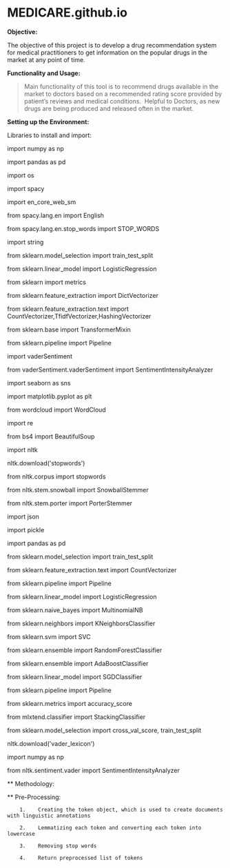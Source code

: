 # MEDICARE.github.io

**Objective:**


The objective of this project is to develop a drug recommendation system for medical practitioners to get information on the popular drugs in the market at any point of time.

**Functionality and Usage:**

> Main functionality of this tool is to recommend drugs available in the market to doctors based on a recommended rating score provided by   patient’s reviews and medical conditions. 
> Helpful to Doctors, as new drugs are being produced and released often in the market.

**Setting up the Environment:**

Libraries to install and import:

  import numpy as np
  
  import pandas as pd
  
  import os
  
  import spacy
  
  import en_core_web_sm
  
  from spacy.lang.en import English
  
  from spacy.lang.en.stop_words import STOP_WORDS
  
  import string
  
  from sklearn.model_selection import train_test_split
  
  from sklearn.linear_model import LogisticRegression
  
  from sklearn import metrics
  
  from sklearn.feature_extraction import DictVectorizer
  
  from sklearn.feature_extraction.text import CountVectorizer,TfidfVectorizer,HashingVectorizer
  
  from sklearn.base import TransformerMixin
  
  from sklearn.pipeline import Pipeline
  
  import vaderSentiment
  
  from vaderSentiment.vaderSentiment import SentimentIntensityAnalyzer
  
  import seaborn as sns
  
  import matplotlib.pyplot as plt
  
  from wordcloud import WordCloud
  
  import re
  
  from bs4 import BeautifulSoup
  
  import nltk
  
  nltk.download('stopwords')
  
  from nltk.corpus import stopwords
  
  from nltk.stem.snowball import SnowballStemmer
  
  from nltk.stem.porter import PorterStemmer
  
  import json
  
  import pickle
  
  import pandas as pd
  
  from sklearn.model_selection import train_test_split
  
  from sklearn.feature_extraction.text import CountVectorizer
  
  from sklearn.pipeline import Pipeline
  
  from sklearn.linear_model import LogisticRegression
  
  from sklearn.naive_bayes import MultinomialNB
  
  from sklearn.neighbors import KNeighborsClassifier
  
  from sklearn.svm import SVC
  
  from sklearn.ensemble import RandomForestClassifier
  
  from sklearn.ensemble import AdaBoostClassifier
  
  from sklearn.linear_model import SGDClassifier
  
  from sklearn.pipeline import Pipeline
  
  from sklearn.metrics import accuracy_score
  
  from mlxtend.classifier import StackingClassifier
  
  from sklearn.model_selection import cross_val_score, train_test_split
  
  nltk.download('vader_lexicon')

  import numpy as np
  
  from nltk.sentiment.vader import SentimentIntensityAnalyzer
  
  ** Methodology:
  
  **  Pre-Processing:
  
        1.    Creating the token object, which is used to create documents with linguistic annotations
   
        2.    Lemmatizing each token and converting each token into lowercase
   
        3.    Removing stop words
   
        4.    Return preprocessed list of tokens


  
  
